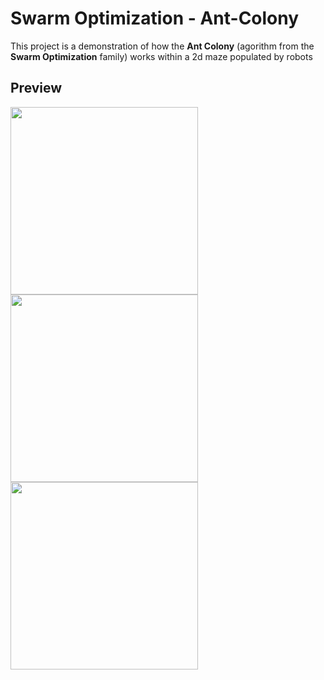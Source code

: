 # Swarm Optimization - Ant-Colony
This project is a demonstration of how the **Ant Colony** (agorithm from the **Swarm Optimization** family) works within a 2d maze populated by robots

## Preview

<p float="left">
  <img src="http://kingborn187.altervista.org/SwarmOptimizationAntColony/game2.png" width="300"/>
  <img src="http://kingborn187.altervista.org/SwarmOptimizationAntColony/game1.png" width="300"/>
  <img src="http://kingborn187.altervista.org/SwarmOptimizationAntColony/game5.png" width="300"/>
</p>
